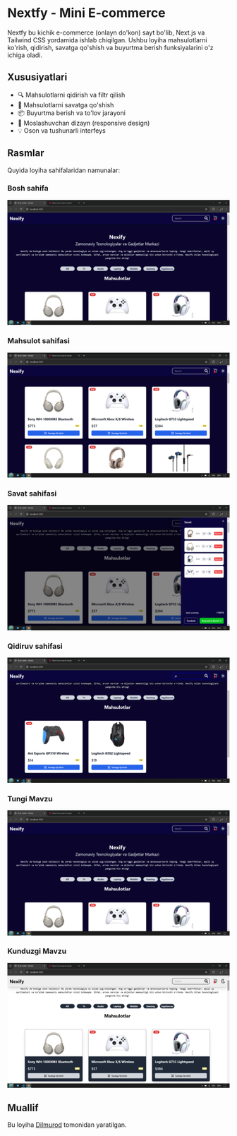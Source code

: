 # Nextfy - Mini E-commerce

Nextfy bu kichik e-commerce (onlayn do'kon) sayt bo'lib, Next.js va Tailwind CSS yordamida ishlab chiqilgan. Ushbu loyiha mahsulotlarni ko'rish, qidirish, savatga qo'shish va buyurtma berish funksiyalarini o'z ichiga oladi.

## Xususiyatlari

- 🔍 Mahsulotlarni qidirish va filtr qilish
- 🛒 Mahsulotlarni savatga qo'shish
- 📦 Buyurtma berish va to'lov jarayoni
- 📱 Moslashuvchan dizayn (responsive design)
- 💡 Oson va tushunarli interfeys

## Rasmlar

Quyida loyiha sahifalaridan namunalar:

### Bosh sahifa
![Bosh sahifa](./assets/home.png)

### Mahsulot sahifasi
![Mahsulot sahifasi](./assets/product.png)

### Savat sahifasi
![Savat sahifasi](./assets/savat.png)

### Qidiruv sahifasi
![Qidiruv sahifasi](./assets/search.png)

### Tungi Mavzu
![Tungi Mavzu](./assets/dark-mode.png)

### Kunduzgi Mavzu
![Kunduzgi Mavzu](./assets/light-mode.png)

## Muallif

Bu loyiha [Dilmurod](https://github.com/dilmuradd) tomonidan yaratilgan.
